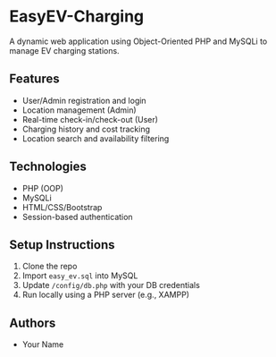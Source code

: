 # EasyEV-Charging 

A dynamic web application using Object-Oriented PHP and MySQLi to manage EV charging stations. 

## Features
- User/Admin registration and login
- Location management (Admin)
- Real-time check-in/check-out (User)
- Charging history and cost tracking
- Location search and availability filtering

## Technologies
- PHP (OOP)
- MySQLi
- HTML/CSS/Bootstrap
- Session-based authentication

## Setup Instructions
1. Clone the repo
2. Import `easy_ev.sql` into MySQL
3. Update `/config/db.php` with your DB credentials
4. Run locally using a PHP server (e.g., XAMPP)

## Authors
- Your Name
